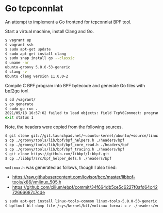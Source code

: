 # Go tcpconnlat

An attempt to implement a Go frontend for
[tcpconnlat](https://github.com/iovisor/bcc/blob/master/libbpf-tools/tcpconnlat.c) BPF tool.

Start a virtual machine, install Clang and Go.

```sh
$ vagrant up
$ vagrant ssh
$ sudo apt-get update
$ sudo apt-get install clang
$ sudo snap install go --classic
$ uname -nr
ubuntu-groovy 5.8.0-53-generic
$ clang -v
Ubuntu clang version 11.0.0-2
```

Compile C BPF program into BPF bytecode and generate Go files
with [bpf2go](https://github.com/cilium/ebpf/blob/master/cmd/bpf2go/doc.go) tool.

```sh
$ cd /vagrant/
$ go generate
$ sudo go run .
2021/05/13 16:57:02 failed to load objects: field TcpV6Connect: program tcp_v6_connect: instruction 0: reference to missing symbol "PT_REGS_PARM1"
exit status 1
```

Note, the headers were copied from the following sources.

```sh
$ git clone git://git.launchpad.net/~ubuntu-kernel/ubuntu/+source/linux/+git/groovy
$ cp ./groovy/tools/lib/bpf/bpf_helpers.h ./headers/bpf
$ cp ./groovy/tools/lib/bpf/bpf_core_read.h ./headers/bpf
$ cp ./groovy/tools/lib/bpf/bpf_tracing.h ./headers/bpf
$ git clone https://github.com/libbpf/libbpf.git
$ cp ./libbpf/src/bpf_helper_defs.h ./headers/bpf
```

`vmlinux.h` was generated as follows, though I also tried:

- https://raw.githubusercontent.com/iovisor/bcc/master/libbpf-tools/x86/vmlinux_505.h
- https://github.com/cilium/ebpf/commit/34f664db5ce5c6227f0afd64c4272666687c7cde

```sh
$ sudo apt-get install linux-tools-common linux-tools-5.8.0-53-generic
$ bpftool btf dump file /sys/kernel/btf/vmlinux format c > ./headers/vmlinux.h
```
